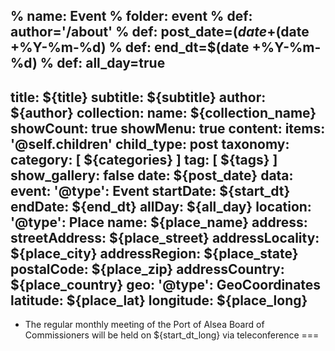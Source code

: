 % name: Event
% folder: event
% def: author='/about'
% def: post_date=$(date +%Y-%m-%d)
% def: collection_name='Posts'
% def: start_dt=$(date +%Y-%m-%d)
% def: end_dt=$(date +%Y-%m-%d)
% def: all_day=true
---
title: ${title}
subtitle: ${subtitle}
author: ${author}
collection:
    name: ${collection_name}
    showCount: true
    showMenu: true
content:
    items: '@self.children'
child_type: post
taxonomy:
    category: [ ${categories} ]
    tag: [ ${tags} ]
show_gallery: false
date: ${post_date}
data:
    event:
        '@type': Event
        startDate: ${start_dt}
        endDate: ${end_dt}
        allDay: ${all_day}
        location:
            '@type': Place
            name: ${place_name}
            address:
                streetAddress: ${place_street}
                addressLocality: ${place_city}
                addressRegion: ${place_state}
                postalCode: ${place_zip}
                addressCountry: ${place_country}
            geo:
                '@type': GeoCoordinates
                latitude: ${place_lat}
                longitude:  ${place_long} 
---

- The regular monthly meeting of the Port of Alsea Board of Commissioners will be held on ${start_dt_long} via teleconference
===
